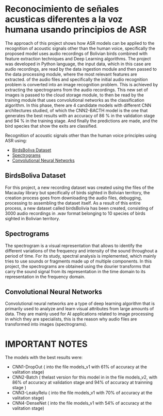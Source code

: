 # Reconocimiento de señales acusticas diferentes a la voz humana usando principios de ASR


The approach of this project shows how ASR models can be applied to the recognition of acoustic signals other than the human voice, specifically the proposed model uses audio recordings of
Bolivian birds combined with feature extraction techniques and Deep Learning algorithms. The project was developed in Python language, the input data, which in this case are audio recordings,
are read by the data ingestion module and then passed to the data processing module, where the most relevant features are extracted. of the audio files and specifically the initial audio recognition problem is converted into an image recognition problem. This is achieved by extracting the spectrograms from the audio recordings. This new set of images is passed to the cloud storage module, to then be read by the training module that uses convolutional networks as the classification algorithm. In this phase, there are 4 candidate models with different CNN architectures studied, of which the CNN2-BACTH model is the one that generates the best results with an accuracy of 86 % in the validation stage and 94 % in the training stage. And finally the predictions are made, and the bird species that show the exits are classified.

Recognition of acoustic signals other than the human voice principles using ASR using:

- [BirdsBoliva Dataset](#birdsBolivia)
- [Spectrograms](#Spectrograms)
- [Convolutional Neural Networks](#CNN)


## BirdsBoliva Dataset

For this project, a new recording dataset was created using the files of the Macaulay library but specifically of birds sighted in Bolivian territory, the creation process goes from downloading the audio files, debugging, processing to assembling the dataset itself.  As a result of this entire process, a new dataset called birdsBolivia has been created, consisting of 3000 audio recordings in .wav format belonging to 10 species of birds sighted in Bolivian territory.

## Spectrograms

The spectrogram is a visual representation that allows to identify the different variations of the frequency and intensity of the sound throughout a period of time. For its study, spectral analysis is implemented, which mainly tries to use sounds or fragments made up of multiple components.
In this project, the spectrograms are obtained using the dourier transforms that carry the sound signal from its representation in the time domain to its representation in the frequency domain.
 

## Convolutional Neural Networks

Convolutional neural networks are a type of deep learning algorithm that is primarily used to analyze and learn visual attributes from large amounts of data. They are mainly used for AI applications related to image processing in which they are specialists, this is the reason why audio files are transformed into images (spectrograms).

# IMPORTANT NOTES 

  The models with the best results were:
- CNN1-DropOut ( into the file models_v1  with 61%  of accuracy at the valitation stage)
- CNN2-Batch   ( thelast version for this model in in the file models_v2,  with 86% of accuracy at validation stage and 94% of accuracy at trainning stage  )
- CNN3-LeakyRelu ( into the file models_v1 with 70%  of accuracy at the valitation stage)
- CNN4-DenseNet  ( into the file models_v1 with 54%  of accuracy at the valitation stage)



<!--
## Licencia

La última sección de un archivo README de alta calidad es la licencia. Esto permite que otros desarrolladores sepan lo que pueden y no pueden hacer con su proyecto. Si necesita ayuda para elegir una licencia, consulte [https://choosealicense.com/](https://choosealicense.com/).

---

🏆 Las secciones anteriores son lo mínimo indispensable y su proyecto determinará finalmente el contenido de este documento. También puede considerar agregar las siguientes secciones.

## Insignias

![badmath](https://img.shields.io/github/languages/top/nielsenjared/badmath)

Las insignias en sí mismas no son necesarias, pero demuestran un crédito callejero. Las insignias permiten a otros desarrolladores saber que usted sabe lo que está haciendo. Eche un vistazo a las insignias presentadas por [shields.io](https://shields.io/). Es posible que no comprenda lo que todas ellas representan ahora, pero lo comprenderá con el tiempo.

## Funciones

Si su proyecto tiene muchas funciones, enumérelas aquí.

## Cómo contribuir

Si creó una aplicación o paquete, y desea que otros desarrolladores contribuyan con ella, puede incluir directrices sobre cómo hacerlo. El [Pacto de colaboradores](https://www.contributor-covenant.org/) es un estándar de la industria, pero siempre puede redactar el suyo si lo prefiere.

## Pruebas

Vaya un paso más allá y escriba pruebas para su aplicación. Luego, proporcione ejemplos sobre cómo ejecutarlas aquí.
 -->
